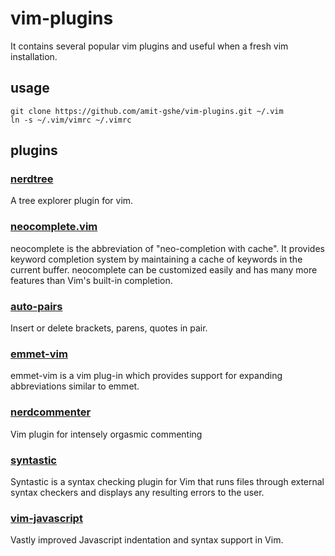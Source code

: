 # vim-plugins
It contains several popular vim plugins and useful when a fresh vim installation.

## usage
```
git clone https://github.com/amit-gshe/vim-plugins.git ~/.vim
ln -s ~/.vim/vimrc ~/.vimrc
```

## plugins

### [nerdtree](https://github.com/scrooloose/nerdtree)
A tree explorer plugin for vim.

### [neocomplete.vim](https://github.com/Shougo/neocomplete.vim)
neocomplete is the abbreviation of "neo-completion with cache". It provides keyword completion 
system by maintaining a cache of keywords in the current buffer. neocomplete can be customized 
easily and has many more features than Vim's built-in completion.

### [auto-pairs](https://github.com/jiangmiao/auto-pairs)
Insert or delete brackets, parens, quotes in pair.

### [emmet-vim](https://github.com/mattn/emmet-vim)
emmet-vim is a vim plug-in which provides support for expanding abbreviations similar to emmet.

### [nerdcommenter](https://github.com/scrooloose/nerdcommenter)
Vim plugin for intensely orgasmic commenting

### [syntastic](https://github.com/scrooloose/syntastic)
Syntastic is a syntax checking plugin for Vim that runs files through external syntax checkers 
and displays any resulting errors to the user.

### [vim-javascript](https://github.com/pangloss/vim-javascript)
Vastly improved Javascript indentation and syntax support in Vim.

